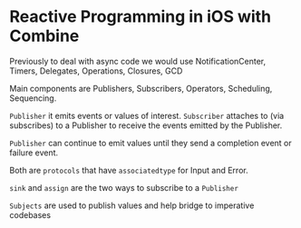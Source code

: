 # Reactive Programming in iOS with Combine

Previously to deal with async code we would use NotificationCenter, Timers, Delegates, Operations, Closures, GCD

Main components are Publishers, Subscribers, Operators, Scheduling, Sequencing.

`Publisher` it emits events or values of interest.
`Subscriber` attaches to (via subscribes) to a Publisher to receive the events emitted by the Publisher.

`Publisher` can continue to emit values until they send a completion event or failure event.

Both are `protocols` that have `associatedtype` for Input and Error.

`sink` and `assign` are the two ways to subscribe to a `Publisher`

`Subjects` are used to publish values and help bridge to imperative codebases